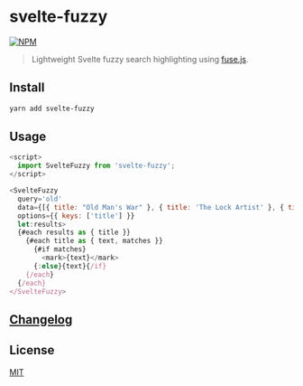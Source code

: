 # svelte-fuzzy

[![NPM][npm]][npm-url]

> Lightweight Svelte fuzzy search highlighting using [fuse.js](https://github.com/krisk/Fuse).

## Install

```bash
yarn add svelte-fuzzy
```

## Usage

```js
<script>
  import SvelteFuzzy from 'svelte-fuzzy';
</script>

<SvelteFuzzy
  query='old'
  data={[{ title: "Old Man's War" }, { title: 'The Lock Artist' }, { title: 'HTML5' }]}
  options={{ keys: ['title'] }}
  let:results>
  {#each results as { title }}
    {#each title as { text, matches }}
      {#if matches}
        <mark>{text}</mark>
      {:else}{text}{/if}
    {/each}
  {/each}
</SvelteFuzzy>
```

## [Changelog](CHANGELOG.md)

## License

[MIT](LICENSE)

[npm]: https://img.shields.io/npm/v/svelte-fuzzy.svg?color=blue
[npm-url]: https://npmjs.com/package/svelte-fuzzy
